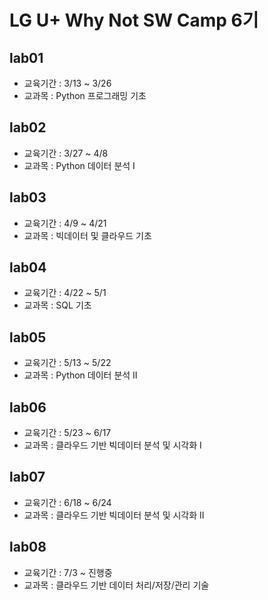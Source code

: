 # LG U+ Why Not SW Camp 6기

## lab01
- 교육기간 : 3/13 ~ 3/26
- 교과목 : Python 프로그래밍 기초

## lab02
- 교육기간 : 3/27 ~ 4/8
- 교과목 : Python 데이터 분석 I

## lab03
- 교육기간 : 4/9 ~ 4/21
- 교과목 : 빅데이터 및 클라우드 기초

## lab04
- 교육기간 : 4/22 ~ 5/1
- 교과목 : SQL 기초

## lab05
- 교육기간 : 5/13 ~ 5/22
- 교과목 : Python 데이터 분석 II

## lab06
- 교육기간 : 5/23 ~ 6/17
- 교과목 : 클라우드 기반 빅데이터 분석 및 시각화 I

## lab07
- 교육기간 : 6/18 ~ 6/24
- 교과목 : 클라우드 기반 빅데이터 분석 및 시각화 II

## lab08
- 교육기간 : 7/3 ~ 진행중
- 교과목 : 클라우드 기반 데이터 처리/저장/관리 기술